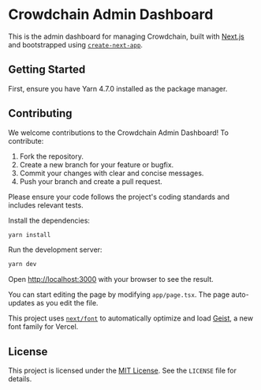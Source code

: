 # Crowdchain Admin Dashboard

This is the admin dashboard for managing Crowdchain, built with [Next.js](https://nextjs.org) and bootstrapped using [`create-next-app`](https://nextjs.org/docs/app/api-reference/cli/create-next-app).

## Getting Started

First, ensure you have Yarn 4.7.0 installed as the package manager.

## Contributing

We welcome contributions to the Crowdchain Admin Dashboard! To contribute:

1. Fork the repository.
2. Create a new branch for your feature or bugfix.
3. Commit your changes with clear and concise messages.
4. Push your branch and create a pull request.

Please ensure your code follows the project's coding standards and includes relevant tests.

Install the dependencies:

```bash
yarn install
```

Run the development server:

```bash
yarn dev
```

Open [http://localhost:3000](http://localhost:3000) with your browser to see the result.

You can start editing the page by modifying `app/page.tsx`. The page auto-updates as you edit the file.

This project uses [`next/font`](https://nextjs.org/docs/app/building-your-application/optimizing/fonts) to automatically optimize and load [Geist](https://vercel.com/font), a new font family for Vercel.

## License

This project is licensed under the [MIT License](./LICENSE). See the `LICENSE` file for details.

